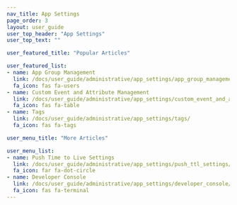 ```yaml
---
nav_title: App Settings
page_order: 3
layout: user_guide
user_top_header: "App Settings"
user_top_text: ""

user_featured_title: "Popular Articles"

user_featured_list:
- name: App Group Management
  link: /docs/user_guide/administrative/app_settings/app_group_management/
  fa_icon: fas fa-users
- name: Custom Event and Attribute Management
  link: /docs/user_guide/administrative/app_settings/custom_event_and_attribute_management/
  fa_icon: fas fa-table
- name: Tags
  link: /docs/user_guide/administrative/app_settings/tags/
  fa_icon: fas fa-tags

user_menu_title: "More Articles"

user_menu_list:
- name: Push Time to Live Settings
  link: /docs/user_guide/administrative/app_settings/push_ttl_settings/
  fa_icon: far fa-dot-circle
- name: Developer Console
  link: /docs/user_guide/administrative/app_settings/developer_console/
  fa_icon: fas fa-terminal
---
```

